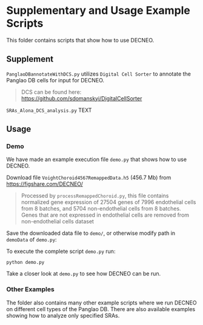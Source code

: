 # Supplementary and Usage Example Scripts

This folder contains scripts that show how to use DECNEO. 

## Supplement 

``PanglaoDBannotateWithDCS.py`` utilizes `Digital Cell Sorter` to annotate the Panglao DB cells for input for DECNEO. 

> DCS can be found here: https://github.com/sdomanskyi/DigitalCellSorter

``SRAs_Alona_DCS_analysis.py`` TEXT

## Usage  

### Demo 

We have made an example execution file ```demo.py``` that shows how to use DECNEO.

Download file ``VoightChoroid4567RemappedData.h5`` (456.7 Mb) 
from https://figshare.com/DECNEO/

> Processed by ``processRemappedChoroid.py``, this file contains normalized gene expression of 
> 27504 genes of 7996 endothelial cells from 8 batches, and 5704 non-endothelial cells from 8 batches. 
> Genes that are not expressed in endothelial cells are removed from non-endothelial cells dataset

Save the downloaded data file to ``demo/``, or otherwise modify path in ``demoData`` of
``demo.py``:

To execute the complete script ```demo.py``` run:

	python demo.py
  
Take a closer look at ``demo.py`` to see how DECNEO can be run.  

### Other Examples 

The folder also contains many other example scripts where we run DECNEO on different cell types of the Panglao DB. 
There are also available examples showing how to analyze only specified SRAs. 


